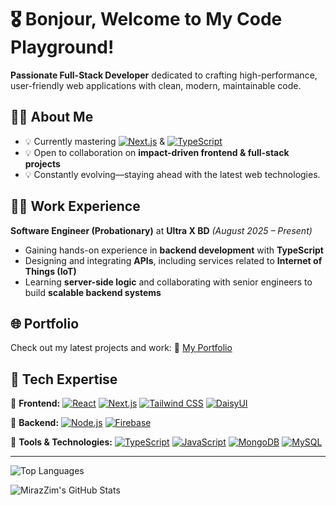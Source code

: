 # 🎖 Bonjour, Welcome to My Code Playground!

**Passionate Full-Stack Developer** dedicated to crafting high-performance, user-friendly web applications with clean, modern, maintainable code.

## 🥷🥋 About Me

* 💡 Currently mastering [![Next.js](https://img.shields.io/badge/Next.js-000000?style=flat\&logo=next.js\&logoColor=white)](https://nextjs.org/) & [![TypeScript](https://img.shields.io/badge/TypeScript-3178C6?style=flat\&logo=typescript\&logoColor=white)](https://www.typescriptlang.org/)
* 💡 Open to collaboration on **impact-driven frontend & full-stack projects**
* 💡 Constantly evolving—staying ahead with the latest web technologies.

## 🧑‍💻 Work Experience

**Software Engineer (Probationary)** at **Ultra X BD** *(August 2025 – Present)*

* Gaining hands-on experience in **backend development** with **TypeScript**
* Designing and integrating **APIs**, including services related to **Internet of Things (IoT)**
* Learning **server-side logic** and collaborating with senior engineers to build **scalable backend systems**

## 🌐 Portfolio

Check out my latest projects and work:
🤖 [My Portfolio](https://miraz-portfolio.vercel.app)

## 🧩 Tech Expertise

🏅 **Frontend:**
[![React](https://img.shields.io/badge/React-20232A?style=for-the-badge\&logo=react\&logoColor=61DAFB)](https://react.dev/)
[![Next.js](https://img.shields.io/badge/Next.js-000000?style=for-the-badge\&logo=next.js\&logoColor=white)](https://nextjs.org/)
[![Tailwind CSS](https://img.shields.io/badge/Tailwind%20CSS-06B6D4?style=for-the-badge\&logo=tailwindcss\&logoColor=white)](https://tailwindcss.com/)
[![DaisyUI](https://img.shields.io/badge/DaisyUI-FFDD40?style=for-the-badge\&logo=daisyui\&logoColor=black)](https://daisyui.com/)

🏅 **Backend:**
[![Node.js](https://img.shields.io/badge/Node.js-43853D?style=for-the-badge\&logo=node.js\&logoColor=white)](https://nodejs.org/)
[![Firebase](https://img.shields.io/badge/Firebase-FFCA28?style=for-the-badge\&logo=firebase\&logoColor=black)](https://firebase.google.com/)

🏅 **Tools & Technologies:**
[![TypeScript](https://img.shields.io/badge/TypeScript-3178C6?style=for-the-badge\&logo=typescript\&logoColor=white)](https://www.typescriptlang.org/)
[![JavaScript](https://img.shields.io/badge/JavaScript-F7DF1E?style=for-the-badge\&logo=javascript\&logoColor=black)](https://developer.mozilla.org/en-US/docs/Web/JavaScript)
[![MongoDB](https://img.shields.io/badge/MongoDB-4EA94B?style=for-the-badge\&logo=mongodb\&logoColor=white)](https://www.mongodb.com/)
[![MySQL](https://img.shields.io/badge/MySQL-4479A1?style=for-the-badge\&logo=mysql\&logoColor=white)](https://www.mysql.com/)

---

![Top Languages](https://github-readme-stats.vercel.app/api/top-langs/?username=MirazZim\&layout=compact\&theme=tokyonight)

![MirazZim's GitHub Stats](https://github-readme-stats.vercel.app/api?username=MirazZim\&show_icons=true\&theme=radical)

